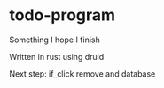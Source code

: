 # todo-program
Something I hope I finish

Written in rust using druid

Next step:
if_click remove and database
